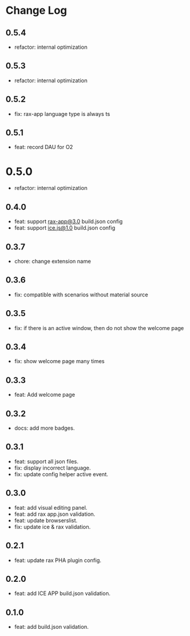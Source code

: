 # Change Log

## 0.5.4

- refactor: internal optimization

## 0.5.3

- refactor: internal optimization

## 0.5.2

- fix: rax-app language type is always ts

## 0.5.1

- feat: record DAU for O2

# 0.5.0

- refactor: internal optimization

## 0.4.0

- feat: support rax-app@3.0 build.json config
- feat: support ice.js@1.0 build.json config

## 0.3.7

- chore: change extension name

## 0.3.6

- fix: compatible with scenarios without material source

## 0.3.5

- fix: if there is an active window, then do not show the welcome page

## 0.3.4

- fix: show welcome page many times

## 0.3.3

- feat: Add welcome page

## 0.3.2

- docs: add more badges.

## 0.3.1

- feat: support all json files.
- fix: display incorrect language.
- fix: update config helper active event.

## 0.3.0

- feat: add visual editing panel.
- feat: add rax app.json validation.
- feat: update browserslist.
- fix: update ice & rax validation.

## 0.2.1

- feat: update rax PHA plugin config.

## 0.2.0

- feat: add ICE APP build.json validation.

## 0.1.0

- feat: add build.json validation.
